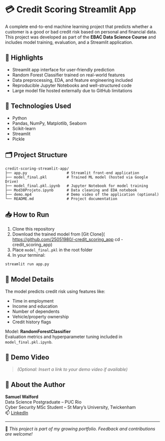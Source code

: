 # 💳 Credit Scoring Streamlit App

A complete end-to-end machine learning project that predicts whether a customer is a good or bad credit risk based on personal and financial data. This project was developed as part of the **EBAC Data Science Course** and includes model training, evaluation, and a Streamlit application.

## 🚀 Highlights

- Streamlit app interface for user-friendly prediction
- Random Forest Classifier trained on real-world features
- Data preprocessing, EDA, and feature engineering included
- Reproducible Jupyter Notebooks and well-structured code
- Large model file hosted externally due to GitHub limitations

## 🧰 Technologies Used

- Python
- Pandas, NumPy, Matplotlib, Seaborn
- Scikit-learn
- Streamlit
- Pickle

## 🗂️ Project Structure

```
credit-scoring-streamlit-app/
├── app.py                  # Streamlit front-end application
├── model_final.pkl         # Trained ML model (hosted via Google Drive)
├── model_final.pkl.ipynb   # Jupyter Notebook for model training
├── Mod38Projeto.ipynb      # Data cleaning and EDA notebook
├── demo.mp4                # Demo video of the application (optional)
└── README.md               # Project documentation
```

## 📥 How to Run

1. Clone this repository
2. Download the trained model from [Git Clone]( https://github.com/25051980/-credit_scoring_app
cd -credit_scoring_app)
3. Place `model_final.pkl` in the root folder
4. In your terminal:

```bash
streamlit run app.py
```

## 🧠 Model Details

The model predicts credit risk using features like:

- Time in employment
- Income and education
- Number of dependents
- Vehicle/property ownership
- Credit history flags

Model: **RandomForestClassifier**  
Evaluation metrics and hyperparameter tuning included in `model_final.pkl.ipynb`.

## 🎥 Demo Video

> *(Optional: Insert a link to your demo video if available)*

## 🙋 About the Author

**Samuel Walford**  
Data Science Postgraduate – PUC Rio  
Cyber Security MSc Student – St Mary’s University, Twickenham  
📫 [LinkedIn](https://www.linkedin.com/in/your-profile)

---

📝 *This project is part of my growing portfolio. Feedback and contributions are welcome!*
